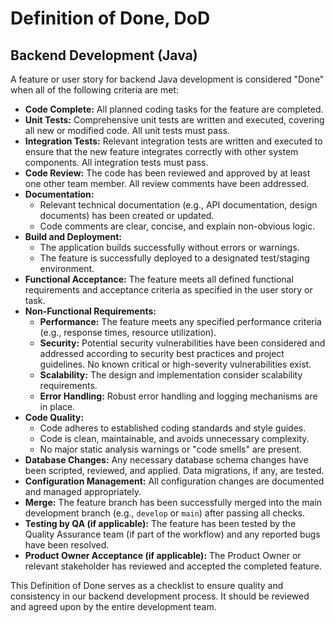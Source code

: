 # Definition of Done, DoD

## Backend Development (Java)

A feature or user story for backend Java development is considered "Done" when all of the following criteria are met:

*   **Code Complete:** All planned coding tasks for the feature are completed.
*   **Unit Tests:** Comprehensive unit tests are written and executed, covering all new or modified code. All unit tests must pass.
*   **Integration Tests:** Relevant integration tests are written and executed to ensure that the new feature integrates correctly with other system components. All integration tests must pass.
*   **Code Review:** The code has been reviewed and approved by at least one other team member. All review comments have been addressed.
*   **Documentation:**
    *   Relevant technical documentation (e.g., API documentation, design documents) has been created or updated.
    *   Code comments are clear, concise, and explain non-obvious logic.
*   **Build and Deployment:**
    *   The application builds successfully without errors or warnings.
    *   The feature is successfully deployed to a designated test/staging environment.
*   **Functional Acceptance:** The feature meets all defined functional requirements and acceptance criteria as specified in the user story or task.
*   **Non-Functional Requirements:**
    *   **Performance:** The feature meets any specified performance criteria (e.g., response times, resource utilization).
    *   **Security:** Potential security vulnerabilities have been considered and addressed according to security best practices and project guidelines. No known critical or high-severity vulnerabilities exist.
    *   **Scalability:** The design and implementation consider scalability requirements.
    *   **Error Handling:** Robust error handling and logging mechanisms are in place.
*   **Code Quality:**
    *   Code adheres to established coding standards and style guides.
    *   Code is clean, maintainable, and avoids unnecessary complexity.
    *   No major static analysis warnings or "code smells" are present.
*   **Database Changes:** Any necessary database schema changes have been scripted, reviewed, and applied. Data migrations, if any, are tested.
*   **Configuration Management:** All configuration changes are documented and managed appropriately.
*   **Merge:** The feature branch has been successfully merged into the main development branch (e.g., `develop` or `main`) after passing all checks.
*   **Testing by QA (if applicable):** The feature has been tested by the Quality Assurance team (if part of the workflow) and any reported bugs have been resolved.
*   **Product Owner Acceptance (if applicable):** The Product Owner or relevant stakeholder has reviewed and accepted the completed feature.

This Definition of Done serves as a checklist to ensure quality and consistency in our backend development process. It should be reviewed and agreed upon by the entire development team.
